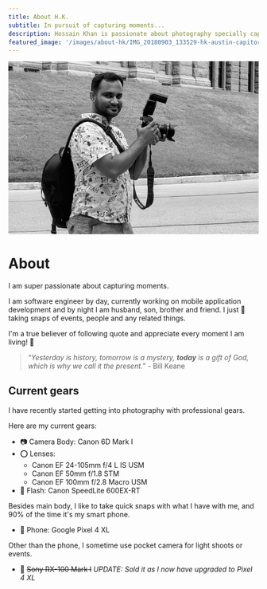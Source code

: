```yaml
---
title: About H.K.
subtitle: In pursuit of capturing moments...
description: Hossain Khan is passionate about photography specially capturing moments. His personal interest is mostly in macro, landscape and candid shots.
featured_image: '/images/about-hk/IMG_20180903_133529-hk-austin-capitor-with-camera-850x600.jpg'
---
```


![](/images/about-hk/IMG_20180903_133529-hk-austin-capitor-with-camera-850x600.jpg)

# About
I am super passionate about capturing moments.

I am software engineer by day, currently working on mobile application development and by night I am husband, son, brother and friend.
I just 💖 taking snaps of events, people and any related things.  

I'm a true believer of following quote and appreciate every moment I am living! 🙏 
> “_Yesterday is history, tomorrow is a mystery, **today** is a gift of God, which is why we call it the present._” - Bill Keane

## Current gears
I have recently started getting into photography with professional gears.

Here are my current gears:
* 📷 Camera Body: Canon 6D Mark I
* ⭕ Lenses: 
  * Canon EF 24-105mm f/4 L IS USM
  * Canon EF 50mm f/1.8 STM
  * Canon EF 100mm f/2.8 Macro USM
* 🔦 Flash: Canon SpeedLite 600EX-RT

Besides main body, I like to take quick snaps with what I have with me, 
and 90% of the time it's my smart phone.
* 📱 Phone: Google Pixel 4 XL

Other than the phone, I sometime use pocket camera for light shoots or events.
* 📸 <del>Sony RX-100 Mark I</del> _UPDATE: Sold it as I now have upgraded to Pixel 4 XL_